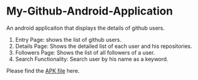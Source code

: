 # My-Github-Android-Application
An android applicaiton that displays the details of github users.

1) Entry Page: shows the list of github users.
2) Details Page: Shows the detailed list of each user and his repositories.
3) Followers Page: Shows the list of all followers of a user.
4) Search Functionality: Search user by his name as a keyword.

Please find the [APK file](https://raw.githubusercontent.com/paras009/My-Github-Android-Application/master/app-debug.apk) here.
